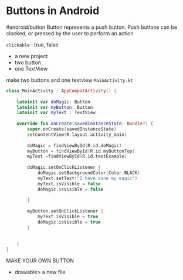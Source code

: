 
# Buttons in Android
#android/button
Button represents a push button. Push buttons can be clocked, or pressed by the user to perform an action

 `clickable` : true, false
 
- a new project
- two button
- one TextView


make two buttons and one textview
`MainActivity.kt`
```kotlin
class MainActivity : AppCompatActivity() {  
  
    lateinit var doMagic: Button  
    lateinit var myButton: Button  
    lateinit var myText : TextView  
  
    override fun onCreate(savedInstanceState: Bundle?) {  
        super.onCreate(savedInstanceState)  
        setContentView(R.layout.activity_main)  
  
        doMagic = findViewById(R.id.doMagic)  
        myButton = findViewById(R.id.myButtonTop)  
        myText =findViewById(R.id.textExample)  
  
        doMagic.setOnClickListener {  
            doMagic.setBackgroundColor(Color.BLACK)  
            myText.setText("I have done my magic")  
            myText.isVisible = false  
            doMagic.isVisible = false  
  
        }  
  
        myButton.setOnClickListener {  
            myText.isVisible = true  
            doMagic.isVisible = true  
        }  
  
  
    }  
}
```

MAKE YOUR OWN BUTTON
- drawable> a new file


















